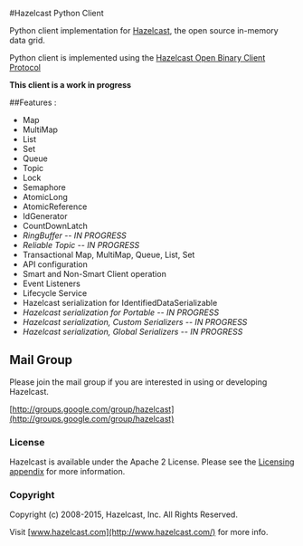 #Hazelcast Python Client

Python client implementation for [Hazelcast](https://github.com/hazelcast/hazelcast), the open source in-memory data grid.

Python client is implemented using the [Hazelcast Open Binary Client Protocol](http://hazelcast.org/docs/protocol/1.0-developer-preview/client-protocol.html) 

**This client is a work in progress**

##Features :
* Map
* MultiMap
* List
* Set
* Queue
* Topic
* Lock
* Semaphore
* AtomicLong
* AtomicReference
* IdGenerator
* CountDownLatch
* _RingBuffer -- IN PROGRESS_
* _Reliable Topic -- IN PROGRESS_
* Transactional Map, MultiMap, Queue, List, Set
* API configuration
* Smart and Non-Smart Client operation
* Event Listeners
* Lifecycle Service
* Hazelcast serialization for IdentifiedDataSerializable
* _Hazelcast serialization for Portable -- IN PROGRESS_
* _Hazelcast serialization, Custom Serializers -- IN PROGRESS_
* _Hazelcast serialization, Global Serializers -- IN PROGRESS_

## Mail Group

Please join the mail group if you are interested in using or developing Hazelcast.

[http://groups.google.com/group/hazelcast](http://groups.google.com/group/hazelcast)

### License

Hazelcast is available under the Apache 2 License. Please see the [Licensing appendix](http://docs.hazelcast.org/docs/latest/manual/html-single/hazelcast-documentation.html#license-questions) for more information.

### Copyright

Copyright (c) 2008-2015, Hazelcast, Inc. All Rights Reserved.

Visit [www.hazelcast.com](http://www.hazelcast.com/) for more info.
